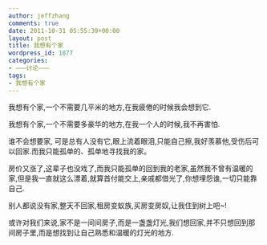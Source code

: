 ```yaml
---
author: jeffzhang
comments: true
date: 2011-10-31 05:55:39+00:00
layout: post
title: 我想有个家
wordpress_id: 1877
categories:
- ———讨论———
tags:
- 我想有个家
---
```


我想有个家,一个不需要几平米的地方,在我疲倦的时候我会想到它.

我想有个家,一个不需要多豪华的地方,在我一个人的时候,我不再害怕.

谁不会想要家, 可是总有人没有它,眼上流着眼泪,只能自己擦,我好羡慕他,受伤后可以回家.而我只能孤单的、孤单地寻找我的家。

房价又涨了,这辈子也没戏了,而我只能孤单的回到我的老家,虽然我不曾有温暖的家,但是我一直就这么漂着,就算首付能交上,亲戚都借光了,你想埋怨谁,一切只能靠自己.

别人都说没有家,整天不回家,租房变蚁族,买房变房奴,让我住到树上吧~!

或许对我们来说,家不是一间间房子,而是一盏盏灯光,我们想回家,并不只想回到那间房子里,而是想找到让自己熟悉和温暖的灯光的地方.
